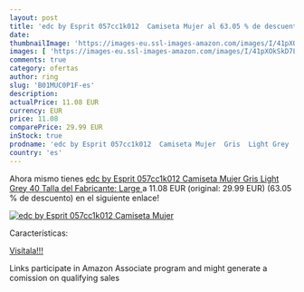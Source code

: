 ```yaml
---
layout: post
title: 'edc by Esprit 057cc1k012  Camiseta Mujer al 63.05 % de descuento'
date: 
thumbnailImage: 'https://images-eu.ssl-images-amazon.com/images/I/41pXOkSkD7L._SL200_.jpg'
images: [ 'https://images-eu.ssl-images-amazon.com/images/I/41pXOkSkD7L._SL200_.jpg' ]
comments: true
category: ofertas
author: ring
slug: 'B01MUC0P1F-es'
description:
actualPrice: 11.08 EUR
currency: EUR
price: 11.08
comparePrice: 29.99 EUR
inStock: true
prodname: 'edc by Esprit 057cc1k012  Camiseta Mujer  Gris  Light Grey   40  Talla del Fabricante: Large '
country: 'es'
---
```


Ahora mismo tienes [edc by Esprit 057cc1k012  Camiseta Mujer  Gris  Light Grey   40  Talla del Fabricante: Large ](https://www.amazon.es/dp/B01MUC0P1F/?tag=tolees-21) a 11.08 EUR (original: 29.99 EUR) (63.05 %  de descuento) en el siguiente enlace!

[![edc by Esprit 057cc1k012  Camiseta Mujer](https://images-eu.ssl-images-amazon.com/images/I/41pXOkSkD7L._SL200_.jpg)](https://www.amazon.es/dp/B01MUC0P1F/?tag=tolees-21)

Características:


[Visítala!!!](https://www.amazon.es/dp/B01MUC0P1F/?tag=tolees-21)

Links participate in Amazon Associate program and might generate a comission on qualifying sales
